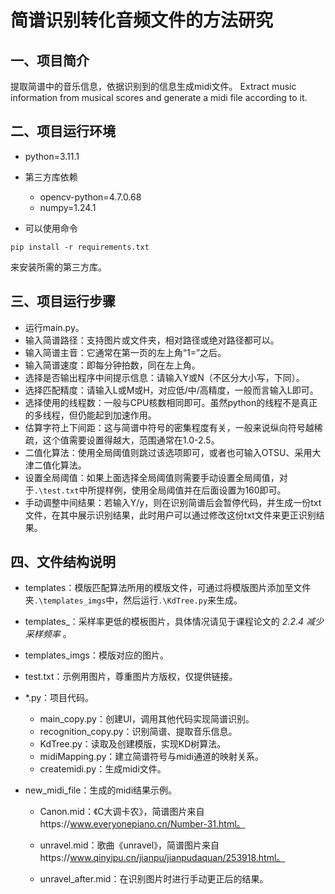 # 简谱识别转化音频文件的方法研究

## 一、项目简介

提取简谱中的音乐信息，依据识别到的信息生成midi文件。
Extract music information from musical scores and generate a midi file according to it.

## 二、项目运行环境

* python=3.11.1
* 第三方库依赖
  * opencv-python=4.7.0.68
  * numpy=1.24.1

* 可以使用命令

```shell
pip install -r requirements.txt
```

来安装所需的第三方库。

## 三、项目运行步骤

* 运行main.py。
* 输入简谱路径：支持图片或文件夹，相对路径或绝对路径都可以。
* 输入简谱主音：它通常在第一页的左上角“1=”之后。
* 输入简谱速度：即每分钟拍数，同在左上角。
* 选择是否输出程序中间提示信息：请输入Y或N（不区分大小写，下同）。
* 选择匹配精度：请输入L或M或H，对应低/中/高精度，一般而言输入L即可。
* 选择使用的线程数：一般与CPU核数相同即可。虽然python的线程不是真正的多线程，但仍能起到加速作用。
* 估算字符上下间距：这与简谱中符号的密集程度有关，一般来说纵向符号越稀疏，这个值需要设置得越大，范围通常在1.0-2.5。
* 二值化算法：使用全局阈值则跳过该选项即可，或者也可输入OTSU、采用大津二值化算法。
* 设置全局阈值：如果上面选择全局阈值则需要手动设置全局阈值，对于`.\test.txt`中所提样例，使用全局阈值并在后面设置为160即可。
* 手动调整中间结果：若输入Y/y，则在识别简谱后会暂停代码，并生成一份txt文件，在其中展示识别结果，此时用户可以通过修改这份txt文件来更正识别结果。

## 四、文件结构说明

* templates：模版匹配算法所用的模版文件，可通过将模版图片添加至文件夹`.\templates_imgs`中，然后运行`.\KdTree.py`来生成。
* templates_：采样率更低的模板图片，具体情况请见于课程论文的 *2.2.4 减少采样频率* 。
* templates_imgs：模版对应的图片。
* test.txt：示例用图片，尊重图片方版权，仅提供链接。
* *.py：项目代码。
  * main_copy.py：创建UI，调用其他代码实现简谱识别。
  * recognition_copy.py：识别简谱、提取音乐信息。
  * KdTree.py：读取及创建模版，实现KD树算法。
  * midiMapping.py：建立简谱符号与midi通道的映射关系。
  * createmidi.py：生成midi文件。

* new_midi_file：生成的midi结果示例。

  * Canon.mid：《C大调卡农》，简谱图片来自https://www.everyonepiano.cn/Number-31.html。
  * unravel.mid：歌曲《unravel》，简谱图片来自https://www.qinyipu.cn/jianpu/jianpudaquan/253918.html。

  * unravel_after.mid：在识别图片时进行手动更正后的结果。
